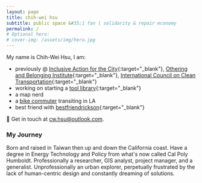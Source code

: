 ```yaml
---
layout: page
title: chih-wei hsu
subtitle: public space &#35;1 fan | solidarity & repair economy
permalink: /
# Optional hero:
# cover-img: /assets/img/hero.jpg
---
```


My name is Chih-Wei Hsu, I am: 

- previously @ [Inclusive Action for the City](https://inclusiveaction.org){:target="_blank"}, [Othering and Belonging Institute](https://belonging.berkeley.edu/){:target="_blank"}, [International Council on Clean Transportation](https://theicct.org/){:target="_blank"}  
- working on starting a [tool library](https://latoollibrary.org){:target="_blank"}  
- a map nerd  
- a [bike commuter](/bike) transiting in LA   
- best friend with [bestfriendrickson](https://www.bestfriendrickson.com/){:target="_blank"}  
  
📧 Get in touch at cw.hsu@outlook.com.  

### My Journey

Born and raised in Taiwan then up and down the California coast. Have a degree in Energy Technology and Policy from what's now called Cal Poly Humboldt. Professionally a researcher, 
GIS analyst, project manager, and a generalist. Unprofessionally an urban explorer, perpetually frustrated by the lack of human-centric design and constantly dreaming of solutions.  
